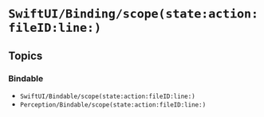 # ``SwiftUI/Binding/scope(state:action:fileID:line:)``

## Topics

### Bindable

- ``SwiftUI/Bindable/scope(state:action:fileID:line:)``
- ``Perception/Bindable/scope(state:action:fileID:line:)``
